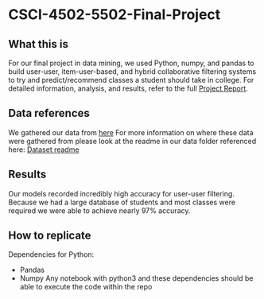 # CSCI-4502-5502-Final-Project
## What this is
For our final project in data mining, we used Python, numpy, and pandas to build user-user, item-user-based, and hybrid collaborative filtering systems to try and predict/recommend classes a student should take in college.
For detailed information, analysis, and results, refer to the full [Project Report](https://github.com/jahoon1998/CU-Boulder-CSCI-5502-Data-Mining-Final-Project/blob/master/Project%20Report.pdf).

## Data references
We gathered our data from [here](https://www.ncbi.nlm.nih.gov/pmc/articles/PMC10237496/#sec020)
For more information on where these data were gathered from please look at the readme in our data folder referenced here:
[Dataset readme](https://github.com/jahoon1998/CU-Boulder-CSCI-5502-Data-Mining-Final-Project/tree/master/dataset)
## Results
Our models recorded incredibly high accuracy for user-user filtering. Because we had a large database of students and most classes were required we were able to achieve nearly 97% accuracy.
## How to replicate
Dependencies for Python:
- Pandas
- Numpy
Any notebook with python3 and these dependencies should be able to execute the code within the repo
